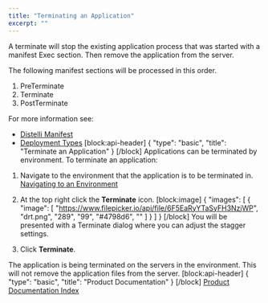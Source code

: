 ```yaml
---
title: "Terminating an Application"
excerpt: ""
---
```

A terminate will stop the existing application process that was started with a manifest Exec section. Then remove the application from the server.

The following manifest sections will be processed in this order.

1. PreTerminate
2. Terminate
3. PostTerminate

For more information see:
* [Distelli Manifest](doc:distelli-manifest) 
* [Deployment Types](doc:deployment-types) 
[block:api-header]
{
  "type": "basic",
  "title": "Terminate an Application"
}
[/block]
Applications can be terminated by environment. To terminate an application:

1. Navigate to the environment that the application is to be terminated in. [Navigating to an Environment](doc:navigating-to-an-environment) 
2. At the top right click the **Terminate** icon.
[block:image]
{
  "images": [
    {
      "image": [
        "https://www.filepicker.io/api/file/6F5EaRyYTaSyFH3NzjWP",
        "drt.png",
        "289",
        "99",
        "#4798d6",
        ""
      ]
    }
  ]
}
[/block]
You will be presented with a Terminate dialog where you can adjust the stagger settings.

3. Click **Terminate**.

The application is being terminated on the servers in the environment. This will not remove the application files from the server.
[block:api-header]
{
  "type": "basic",
  "title": "Product Documentation"
}
[/block]
[Product Documentation Index](doc:product-documentation-index)